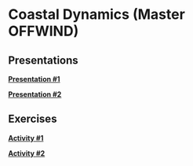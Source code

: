 

#  Coastal Dynamics (Master OFFWIND)

##  Presentations


**[Presentation #1 ][p1]**  

  [p1]: Coastal1_2025.pdf

**[Presentation #2 ][p2]**  

  [p2]: Coastal2_2025.pdf


##  Exercises


**[Activity #1 ][a1]**  

  [a1]: td1.pdf

**[Activity #2 ][a2]**  

  [a2]: td2.pdf
